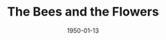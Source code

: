 ---
title: The Bees and the Flowers
date: 1950-01-13
closing_date: 1950-01-21
layout: productions
playbill:
Theatre: Theatre Jacksonville
Venue: Little Theatre
cast:
- Louise Morgan: Dorothy Mortenson
- Tack Cooper: Gene Sayre
- Nancy: Edna Spindel
- Alix Morgan: Betty Jane Spindel
- Tess Morgan: Yvonne Peairs
- Ilka Morgan: Edith Dodd
- Winston Atchison: Jack Harrell
- Drayman: L.J. Gift
- Dippy Marshall: Frances Faye Andrews
- Jerry: Joyce C. Hall
- Tom: Franklin Adams
crew:
- Director: Paul E. Geisenhof
- Set and Lighting Design: Duke LeBrun
- Stage Manager: Sue Miller
- Assistant Stage Manager: Joyce Lamont
- Scene construction:
  - Bill Gibbs
  - Dave Salter
  - Richard Kaszner
- Skyline Backdrop: Jim White
- Properties Chairman: Margaret Lafferty
- Properties Assistant:
  - Vonnie Patton
  - Jane Roberson
  - Margaret Gift
- Make-up Chairman: Jane Porter
- Make-up Assistant:
  - Jocelyn Brown
  - Laurel Barton
  - Edna Spindel
  - Marjorie Norris
  - Toby Nussbaum
  - Richard Kaszner
  - Larry Zell
- Wardrobe Co-ordinator: Madelon Geisenhof
- Wardrobe Mistress: Ann Pafford Welch
- Wardrobe Assistant:
  - Polly Clendenning
  - Bebe Jordon
  - June Story
  - Mrs. William Pless
  - Martha Hill
  - Suzanne Pallister
  - Yolly Edmunds
- Light Controls:
  - Natalie Clarke
  - Su Hawkins
- Curtain: L.J. Gift
orchestra:
external_links:
---